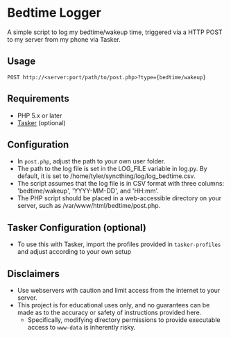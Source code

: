 # Bedtime Logger
A simple script to log my bedtime/wakeup time, triggered via a HTTP POST to my server from my phone via Tasker.

## Usage
`POST http://<server:port/path/to/post.php>?type={bedtime/wakeup}`

## Requirements
- PHP 5.x or later
- [Tasker](https://play.google.com/store/apps/details?id=net.dinglisch.android.taskerm) (optional)

## Configuration
- In `post.php`, adjust the path to your own user folder.
- The path to the log file is set in the LOG_FILE variable in log.py. By default, it is set to /home/tyler/syncthing/log/log_bedtime.csv.
- The script assumes that the log file is in CSV format with three columns: 'bedtime/wakeup', 'YYYY-MM-DD', and 'HH:mm'.
- The PHP script should be placed in a web-accessible directory on your server, such as /var/www/html/bedtime/post.php.

## Tasker Configuration (optional)
- To use this with Tasker, import the profiles provided in `tasker-profiles` and adjust according to your own setup

## Disclaimers
- Use webservers with caution and limit access from the internet to your server.
- This project is for educational uses only, and no guarantees can be made as to the accuracy or safety of instructions provided here.
    - Specifically, modifying directory permissions to provide executable access to `www-data` is inherently risky.
